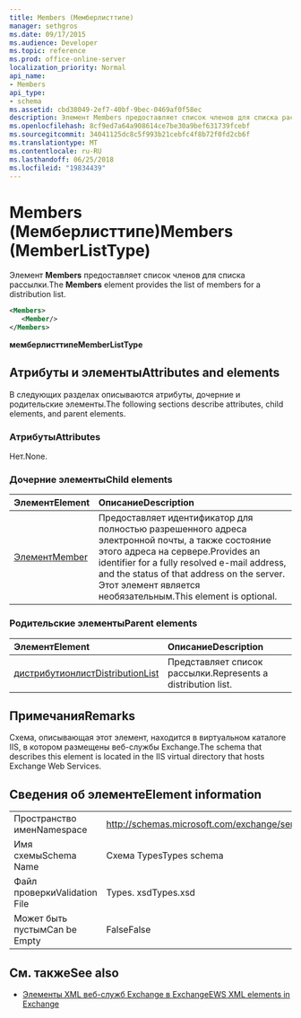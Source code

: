 ```yaml
---
title: Members (Мемберлисттипе)
manager: sethgros
ms.date: 09/17/2015
ms.audience: Developer
ms.topic: reference
ms.prod: office-online-server
localization_priority: Normal
api_name:
- Members
api_type:
- schema
ms.assetid: cbd38049-2ef7-40bf-9bec-0469af0f58ec
description: Элемент Members предоставляет список членов для списка рассылки.
ms.openlocfilehash: 8cf9ed7a64a908614ce7be30a9bef631739fcebf
ms.sourcegitcommit: 34041125dc8c5f993b21cebfc4f8b72f0fd2cb6f
ms.translationtype: MT
ms.contentlocale: ru-RU
ms.lasthandoff: 06/25/2018
ms.locfileid: "19834439"
---
```

# <a name="members-memberlisttype"></a><span data-ttu-id="99a59-103">Members (Мемберлисттипе)</span><span class="sxs-lookup"><span data-stu-id="99a59-103">Members (MemberListType)</span></span>

<span data-ttu-id="99a59-104">Элемент **Members** предоставляет список членов для списка рассылки.</span><span class="sxs-lookup"><span data-stu-id="99a59-104">The **Members** element provides the list of members for a distribution list.</span></span> 
  
```xml
<Members>
   <Member/>
</Members>
```

<span data-ttu-id="99a59-105">**мемберлисттипе**</span><span class="sxs-lookup"><span data-stu-id="99a59-105">**MemberListType**</span></span>

## <a name="attributes-and-elements"></a><span data-ttu-id="99a59-106">Атрибуты и элементы</span><span class="sxs-lookup"><span data-stu-id="99a59-106">Attributes and elements</span></span>

<span data-ttu-id="99a59-107">В следующих разделах описываются атрибуты, дочерние и родительские элементы.</span><span class="sxs-lookup"><span data-stu-id="99a59-107">The following sections describe attributes, child elements, and parent elements.</span></span>
  
### <a name="attributes"></a><span data-ttu-id="99a59-108">Атрибуты</span><span class="sxs-lookup"><span data-stu-id="99a59-108">Attributes</span></span>

<span data-ttu-id="99a59-109">Нет.</span><span class="sxs-lookup"><span data-stu-id="99a59-109">None.</span></span>
  
### <a name="child-elements"></a><span data-ttu-id="99a59-110">Дочерние элементы</span><span class="sxs-lookup"><span data-stu-id="99a59-110">Child elements</span></span>

|<span data-ttu-id="99a59-111">**Элемент**</span><span class="sxs-lookup"><span data-stu-id="99a59-111">**Element**</span></span>|<span data-ttu-id="99a59-112">**Описание**</span><span class="sxs-lookup"><span data-stu-id="99a59-112">**Description**</span></span>|
|:-----|:-----|
|[<span data-ttu-id="99a59-113">Элемент</span><span class="sxs-lookup"><span data-stu-id="99a59-113">Member</span></span>](member-ex15websvcsotherref.md) <br/> |<span data-ttu-id="99a59-114">Предоставляет идентификатор для полностью разрешенного адреса электронной почты, а также состояние этого адреса на сервере.</span><span class="sxs-lookup"><span data-stu-id="99a59-114">Provides an identifier for a fully resolved e-mail address, and the status of that address on the server.</span></span> <span data-ttu-id="99a59-115">Этот элемент является необязательным.</span><span class="sxs-lookup"><span data-stu-id="99a59-115">This element is optional.</span></span>  <br/> |
   
### <a name="parent-elements"></a><span data-ttu-id="99a59-116">Родительские элементы</span><span class="sxs-lookup"><span data-stu-id="99a59-116">Parent elements</span></span>

|<span data-ttu-id="99a59-117">**Элемент**</span><span class="sxs-lookup"><span data-stu-id="99a59-117">**Element**</span></span>|<span data-ttu-id="99a59-118">**Описание**</span><span class="sxs-lookup"><span data-stu-id="99a59-118">**Description**</span></span>|
|:-----|:-----|
|[<span data-ttu-id="99a59-119">дистрибутионлист</span><span class="sxs-lookup"><span data-stu-id="99a59-119">DistributionList</span></span>](distributionlist.md) <br/> |<span data-ttu-id="99a59-120">Представляет список рассылки.</span><span class="sxs-lookup"><span data-stu-id="99a59-120">Represents a distribution list.</span></span>  <br/> |
   
## <a name="remarks"></a><span data-ttu-id="99a59-121">Примечания</span><span class="sxs-lookup"><span data-stu-id="99a59-121">Remarks</span></span>

<span data-ttu-id="99a59-122">Схема, описывающая этот элемент, находится в виртуальном каталоге IIS, в котором размещены веб-службы Exchange.</span><span class="sxs-lookup"><span data-stu-id="99a59-122">The schema that describes this element is located in the IIS virtual directory that hosts Exchange Web Services.</span></span>
  
## <a name="element-information"></a><span data-ttu-id="99a59-123">Сведения об элементе</span><span class="sxs-lookup"><span data-stu-id="99a59-123">Element information</span></span>

|||
|:-----|:-----|
|<span data-ttu-id="99a59-124">Пространство имен</span><span class="sxs-lookup"><span data-stu-id="99a59-124">Namespace</span></span>  <br/> |http://schemas.microsoft.com/exchange/services/2006/types  <br/> |
|<span data-ttu-id="99a59-125">Имя схемы</span><span class="sxs-lookup"><span data-stu-id="99a59-125">Schema Name</span></span>  <br/> |<span data-ttu-id="99a59-126">Схема Types</span><span class="sxs-lookup"><span data-stu-id="99a59-126">Types schema</span></span>  <br/> |
|<span data-ttu-id="99a59-127">Файл проверки</span><span class="sxs-lookup"><span data-stu-id="99a59-127">Validation File</span></span>  <br/> |<span data-ttu-id="99a59-128">Types. xsd</span><span class="sxs-lookup"><span data-stu-id="99a59-128">Types.xsd</span></span>  <br/> |
|<span data-ttu-id="99a59-129">Может быть пустым</span><span class="sxs-lookup"><span data-stu-id="99a59-129">Can be Empty</span></span>  <br/> |<span data-ttu-id="99a59-130">False</span><span class="sxs-lookup"><span data-stu-id="99a59-130">False</span></span>  <br/> |
   
## <a name="see-also"></a><span data-ttu-id="99a59-131">См. также</span><span class="sxs-lookup"><span data-stu-id="99a59-131">See also</span></span>

- [<span data-ttu-id="99a59-132">Элементы XML веб-служб Exchange в Exchange</span><span class="sxs-lookup"><span data-stu-id="99a59-132">EWS XML elements in Exchange</span></span>](ews-xml-elements-in-exchange.md)

